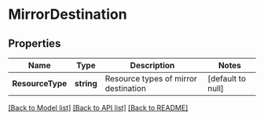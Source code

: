 # MirrorDestination

## Properties
Name | Type | Description | Notes
------------ | ------------- | ------------- | -------------
**ResourceType** | **string** | Resource types of mirror destination | [default to null]

[[Back to Model list]](../README.md#documentation-for-models) [[Back to API list]](../README.md#documentation-for-api-endpoints) [[Back to README]](../README.md)

